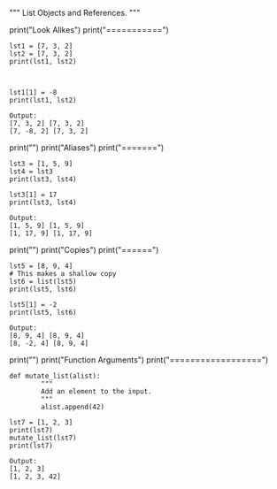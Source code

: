 """
List Objects and References.
"""

print("Look Alikes")
print("===========")

	lst1 = [7, 3, 2]
	lst2 = [7, 3, 2]
	print(lst1, lst2)



	lst1[1] = -8
	print(lst1, lst2)
	
	Output:
	[7, 3, 2] [7, 3, 2]
	[7, -8, 2] [7, 3, 2]


print("")
print("Aliases")
print("=======")

	lst3 = [1, 5, 9]
	lst4 = lst3
	print(lst3, lst4)

	lst3[1] = 17
	print(lst3, lst4)
	
	Output:
	[1, 5, 9] [1, 5, 9]
	[1, 17, 9] [1, 17, 9]

print("")
print("Copies")
print("======")

	lst5 = [8, 9, 4]
	# This makes a shallow copy
	lst6 = list(lst5)
	print(lst5, lst6)

	lst5[1] = -2
	print(lst5, lst6)

	Output:
	[8, 9, 4] [8, 9, 4]
	[8, -2, 4] [8, 9, 4]


print("")
print("Function Arguments")
print("==================")

	def mutate_list(alist):
			"""
			Add an element to the input.
			"""
			alist.append(42)

	lst7 = [1, 2, 3]
	print(lst7)
	mutate_list(lst7)
	print(lst7)

	Output:
	[1, 2, 3]
	[1, 2, 3, 42]
